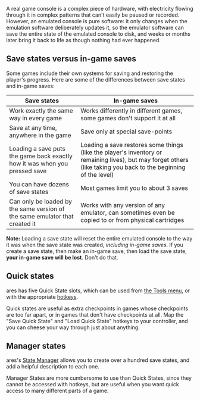 A real game console
is a complex piece of hardware,
with electricity flowing through it
in complex patterns that can't easily
be paused or recorded.
However,
an emulated console is pure software:
it only changes when the emulation software
deliberately updates it,
so the emulator software can save
the entire state of the emulated console
to disk,
and weeks or months later
bring it back to life
as though nothing had ever happened.

Save states versus in-game saves
--------------------------------

Some games include their own systems
for saving and restoring the player's progress.
Here are some of the differences
between save states and in-game saves:

<table>
<thead>
<tr>
<th>Save states</th>
<th>In-game saves</th>
</tr>
</thead>
<tbody>
<tr>
	<td>
	Work exactly the same way
	in every game
	</td>
	<td>
	Works differently in different games,
	some games don't support it at all
	</td>
</tr>
<tr>
	<td>
	Save at any time,
	anywhere in the game
	</td>
	<td>
	Save only at special save-points
	</td>
</tr>
<tr>
	<td>
	Loading a save
	puts the game back exactly how it was
	when you pressed save
	</td>
	<td>
	Loading a save
	restores some things
	(like the player's inventory
	or remaining lives),
	but may
	forget others
	(like taking you back to the beginning of the level)
	</td>
</tr>
<tr>
	<td>
	You can have dozens of save states
	</td>
	<td>
	Most games limit you to about 3 saves
	</td>
</tr>
<tr>
	<td>
	Can only be loaded
	by the same version of the same emulator
	that created it
	</td>
	<td>
	Works with any version of any emulator,
	can sometimes even be copied to or from physical cartridges
	</td>
</tr>
</tbody>
</table>

**Note:**
Loading a save state
will reset the entire emulated console
to the way it was when the save state was created,
*including in-game saves*.
If you create a save state,
then make an in-game save,
then load the save state,
**your in-game save will be lost**.
Don't do that.

Quick states
------------

ares has five Quick State slots,
which can be used from
[the Tools menu](../interface/higan.md#the-tools-menu),
or with the appropriate
[hotkeys](../interface/higan-settings.md#hotkeys).

Quick states are useful
as extra checkpoints
in games whose checkpoints are too far apart,
or in games that don't have checkpoints at all.
Map the "Save Quick State" and "Load Quick State" hotkeys
to your controller,
and you can cheese your way through just about anything.

Manager states
--------------

ares's
[State Manager](../interface/higan-tools.md#state-manager)
allows you to create over a hundred save states,
and add a helpful description to each one.

Manager States are more cumbersome to use than Quick States,
since they cannot be accessed with hotkeys,
but are useful when you want quick access
to many different parts of a game.
